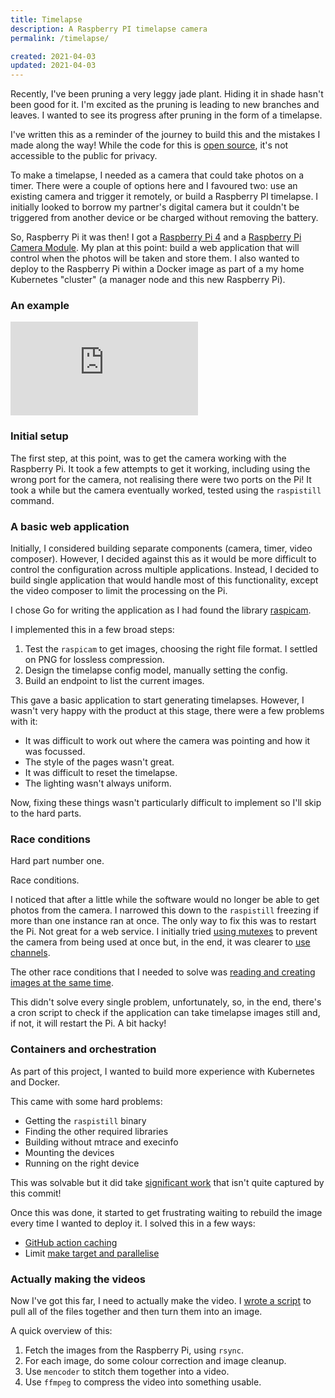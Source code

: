 ```yaml
---
title: Timelapse
description: A Raspberry PI timelapse camera
permalink: /timelapse/

created: 2021-04-03
updated: 2021-04-03
---
```


Recently, I've been pruning a very leggy jade plant. Hiding it in shade
hasn't been good for it. I'm excited as the pruning is leading to new branches
and leaves. I wanted to see its progress after pruning in the form of a
timelapse.

I've written this as a reminder of the journey to build this and the mistakes
I made along the way! While the code for this is [open source], it's not
accessible to the public for privacy.

To make a timelapse, I needed as a camera that could take photos on a timer.
There were a couple of options here and I favoured two: use an existing camera
and trigger it remotely, or build a Raspberry PI timelapse. I initially looked
to borrow my partner's digital camera but it couldn't be triggered from another
device or be charged without removing the battery.

So, Raspberry Pi it was then! I got a [Raspberry Pi 4] and a [Raspberry Pi
Camera Module]. My plan at this point: build a web application that will control
when the photos will be taken and store them. I also wanted to deploy to the
Raspberry Pi within a Docker image as part of a my home Kubernetes "cluster" (a
manager node and this new Raspberry Pi).

### An example

<div class="responsive-iframe-container">
  <iframe class="responsive-iframe" src="https://www.youtube.com/embed/gqKUhgiDJz4" title="YouTube video player" frameborder="0" allow="accelerometer; autoplay; clipboard-write; encrypted-media; gyroscope; picture-in-picture" allowfullscreen></iframe>
</div>

### Initial setup

The first step, at this point, was to get the camera working with the
Raspberry Pi. It took a few attempts to get it working, including using
the wrong port for the camera, not realising there were two ports on
the Pi! It took a while but the camera eventually worked, tested using
the `raspistill` command.

### A basic web application

Initially, I considered building separate components (camera, timer, video
composer). However, I decided against this as it would be more difficult to
control the configuration across multiple applications. Instead, I
decided to build single application that would handle most of this
functionality, except the video composer to limit the processing on the Pi.

I chose Go for writing the application as I had found the library
[raspicam].

I implemented this in a few broad steps:

1. Test the `raspicam` to get images, choosing the right file format. I
   settled on PNG for lossless compression.
2. Design the timelapse config model, manually setting the config.
3. Build an endpoint to list the current images.

This gave a basic application to start generating timelapses. However, I
wasn't very happy with the product at this stage, there were a few
problems with it:

- It was difficult to work out where the camera was pointing and how
  it was focussed.
- The style of the pages wasn't great.
- It was difficult to reset the timelapse.
- The lighting wasn't always uniform.

Now, fixing these things wasn't particularly difficult to implement so
I'll skip to the hard parts.

### Race conditions

Hard part number one.

Race conditions.

I noticed that after a little while the software would no longer be able
to get photos from the camera. I narrowed this down to the `raspistill`
freezing if more than one instance ran at once. The only way to fix this
was to restart the Pi. Not great for a web service. I initially tried
[using mutexes] to prevent the camera from being used at once but, in the
end, it was clearer to [use channels].

The other race conditions that I needed to solve was [reading and creating
images at the same time].

This didn't solve every single problem, unfortunately, so, in the end,
there's a cron script to check if the application can take timelapse
images still and, if not, it will restart the Pi. A bit hacky!

### Containers and orchestration

As part of this project, I wanted to build more experience with
Kubernetes and Docker.

This came with some hard problems:

- Getting the `raspistill` binary
- Finding the other required libraries
- Building without mtrace and execinfo
- Mounting the devices
- Running on the right device

This was solvable but it did take [significant work] that isn't quite
captured by this commit!

Once this was done, it started to get frustrating waiting to rebuild the
image every time I wanted to deploy it. I solved this in a few ways:

- [GitHub action caching](https://github.com/TickleThePanda/home/commit/dbd96b54b2682a9c891d46998ee0052372734110)
- Limit [make target and parallelise](https://github.com/TickleThePanda/home/commit/a4ef4b5fb1fca87adc60a2d8d6b968ddc6daaf06#diff-c651ffdc6f504d3529bc35822c425266e116c9bd24eddcd32786cadd6b7d4097R28)

### Actually making the videos

Now I've got this far, I need to actually make the video. I [wrote a script]
to pull all of the files together and then turn them into an image.

A quick overview of this:

1. Fetch the images from the Raspberry Pi, using `rsync`.
2. For each image, do some colour correction and image cleanup.
3. Use `mencoder` to stitch them together into a video.
4. Use `ffmpeg` to compress the video into something usable.

[open source]: https://github.com/TickleThePanda/home/tree/main/rpi-timelapse
[raspberry pi 4]: https://thepihut.com/products/raspberry-pi-4-model-b
[raspberry pi camera module]: https://thepihut.com/products/raspberry-pi-camera-module
[raspicam]: https://github.com/dhowden/raspicam
[using mutexes]: https://github.com/TickleThePanda/home/commit/acbb42a1e29b7a2d21f0654e3d495d5c4defbd40#diff-fa6e2072fed12f56f8f479493c7694d8c2a3caf029d42e21382e924ca0967081R17
[use channels]: https://github.com/TickleThePanda/home/commit/c43c2d392699a5c0764673b16741dbb1d2f0249b
[reading and creating images at the same time]: https://github.com/TickleThePanda/home/commit/b61e0410207cf5aac9cad881516a0b9967289112
[significant work]: https://github.com/TickleThePanda/home/commit/274e2bf74880c93411df2d45b0a59cd7707b3d3d
[wrote a script]: https://github.com/TickleThePanda/home/blob/main/rpi-timelapse/images-to-video
